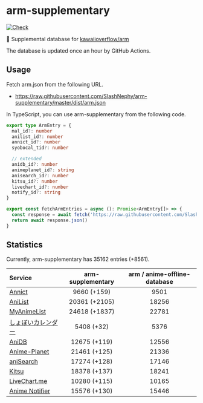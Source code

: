 # arm-supplementary

[![Check](https://github.com/SlashNephy/arm-supplementary/actions/workflows/check-node.yml/badge.svg)](https://github.com/SlashNephy/arm-supplementary/actions/workflows/check-node.yml)

💊 Supplemental database for [kawaiioverflow/arm](https://github.com/kawaiioverflow/arm)

The database is updated once an hour by GitHub Actions.

## Usage

Fetch arm.json from the following URL.

- https://raw.githubusercontent.com/SlashNephy/arm-supplementary/master/dist/arm.json

In TypeScript, you can use arm-supplementary from the following code.

```TypeScript
export type ArmEntry = {
  mal_id?: number
  anilist_id?: number
  annict_id?: number
  syobocal_tid?: number

  // extended
  anidb_id?: number
  animeplanet_id?: string
  anisearch_id?: number
  kitsu_id?: number
  livechart_id?: number
  notify_id?: string
}

export const fetchArmEntries = async (): Promise<ArmEntry[]> => {
  const response = await fetch('https://raw.githubusercontent.com/SlashNephy/arm-supplementary/master/dist/arm.json')
  return await response.json()
}
```

## Statistics

Currently, arm-supplementary has 35162 entries (+8561).

| Service                                     | arm-supplementary | arm / anime-offline-database |
| :------------------------------------------ | :---------------: | :--------------------------: |
| [Annict](https://annict.com)                |    9660 (+159)    |             9501             |
| [AniList](https://anilist.co)               |   20361 (+2105)   |            18256             |
| [MyAnimeList](https://myanimelist.net)      |   24618 (+1837)   |            22781             |
| [しょぼいカレンダー](https://cal.syoboi.jp) |    5408 (+32)     |             5376             |
| [AniDB](https://anidb.net)                  |   12675 (+119)    |            12556             |
| [Anime-Planet](https://anime-planet.com)    |   21461 (+125)    |            21336             |
| [aniSearch](https://anisearch.com)          |   17274 (+128)    |            17146             |
| [Kitsu](https://kitsu.io)                   |   18378 (+137)    |            18241             |
| [LiveChart.me](https://livechart.me)        |   10280 (+115)    |            10165             |
| [Anime Notifier](https://notify.moe)        |   15576 (+130)    |            15446             |
